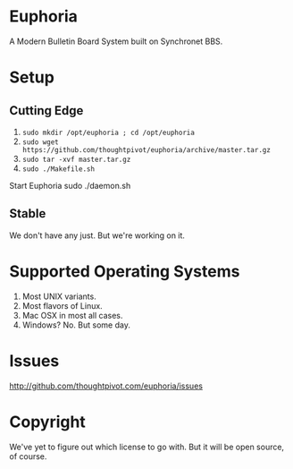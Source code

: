 # Euphoria

A Modern Bulletin Board System built on Synchronet BBS.

# Setup

## Cutting Edge 
1. `sudo mkdir /opt/euphoria ; cd /opt/euphoria`
2. `sudo wget https://github.com/thoughtpivot/euphoria/archive/master.tar.gz`
3. `sudo tar -xvf master.tar.gz`
4. `sudo ./Makefile.sh`

Start Euphoria
  sudo ./daemon.sh

## Stable
We don't have any just. But we're working on it.

# Supported Operating Systems
1. Most UNIX variants.
2. Most flavors of Linux.
3. Mac OSX in most all cases.
4. Windows? No. But some day.

# Issues
http://github.com/thoughtpivot.com/euphoria/issues

# Copyright
We've yet to figure out which license to go with. But it will be open source, of course.




